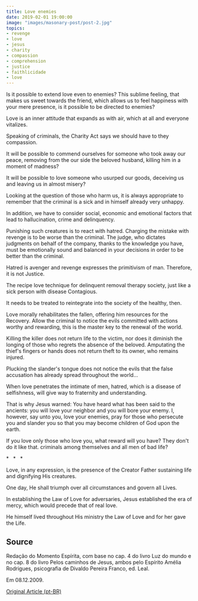 ```yaml
---
title: Love enemies
date: 2019-02-01 19:00:00
image: "images/masonary-post/post-2.jpg"
topics: 
- revenge
- love
- jesus
- charity
- compassion
- comprehension
- justice
- faithlicidade
- love
---
```


Is it possible to extend love even to enemies? This sublime feeling,
that makes us sweet towards the friend, which allows us to feel happiness with
your mere presence, is it possible to be directed to enemies?

Love is an inner attitude that expands as with air, which at all
and everyone vitalizes.

Speaking of criminals, the Charity Act says we should have to
they compassion.

It will be possible to commend ourselves for someone who took away our peace, removing from the
our side the beloved husband, killing him in a moment of madness?

It will be possible to love someone who usurped our goods, deceiving us and leaving us
in almost misery?

Looking at the question of those who harm us, it is always appropriate to remember that the
criminal is a sick and in himself already very unhappy.

In addition, we have to consider social, economic and emotional factors that
lead to hallucination, crime and delinquency.

Punishing such creatures is to react with hatred. Charging the mistake with revenge is to be worse
than the criminal. The judge, who dictates judgments on behalf of the company, thanks to the
knowledge you have, must be emotionally sound and balanced in your
decisions in order to be better than the criminal.

Hatred is avenger and revenge expresses the primitivism of man. Therefore, it is not
Justice.

The recipe love technique for delinquent removal therapy
society, just like a sick person with disease
Contagious.

It needs to be treated to reintegrate into the society of the healthy, then.

Love morally rehabilitates the fallen, offering him resources for the
Recovery. Allow the criminal to notice the evils committed with actions
worthy and rewarding, this is the master key to the renewal of the world.

Killing the killer does not return life to the victim, nor does it diminish the longing of those who
regrets the absence of the beloved. Amputating the thief's fingers or hands does not return
theft to its owner, who remains injured.

Plucking the slander's tongue does not notice the evils that the false accusation has already
spread throughout the world...

When love penetrates the intimate of men, hatred, which is a disease of selfishness,
will give way to fraternity and understanding.

That is why Jesus warned: You have heard what has been said to the ancients: you will love
your neighbor and you will bore your enemy. I, however, say unto you, love your
enemies, pray for those who persecute you and slander you so that you may become children
of God upon the earth.

If you love only those who love you, what reward will you have? They don't do it like that.
criminals among themselves and all men of bad life?

*   *   *

Love, in any expression, is the presence of the Creator Father sustaining life and
dignifying His creatures.

One day, He shall triumph over all circumstances and govern all
Lives.

In establishing the Law of Love for adversaries, Jesus established the era of
mercy, which would precede that of real love.

He himself lived throughout His ministry the Law of Love and for her gave the
Life.

## Source
Redação do Momento Espírita, com base no cap. 4 do livro Luz do mundo e
no cap. 8 do livro Pelos caminhos de Jesus, ambos pelo Espírito
Amélia Rodrigues, psicografia de Divaldo Pereira Franco, ed. Leal.

Em 08.12.2009.


[Original Article (pt-BR)](http://momento.com.br/pt/ler_texto.php?id=2452)

